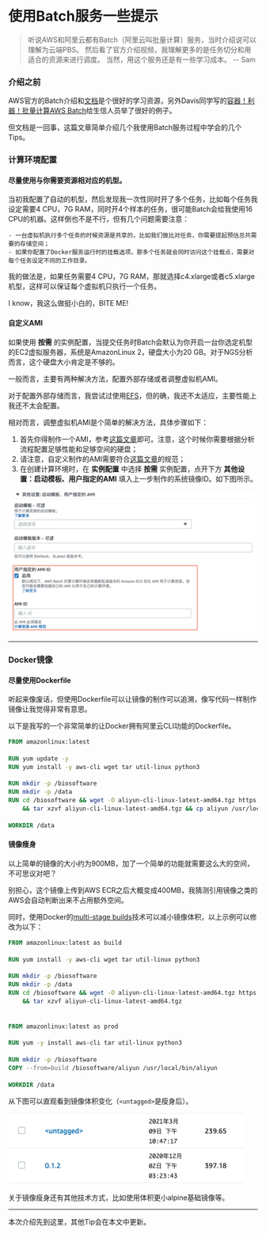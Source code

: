 # 使用Batch服务一些提示

> 听说AWS和阿里云都有Batch（阿里云叫批量计算）服务，当时介绍说可以理解为云端PBS。
> 然后看了官方介绍视频，我理解更多的是任务切分和用适合的资源来进行调度。
> 当然，用这个服务还是有一些学习成本。
> -- Sam



### 介绍之前

AWS官方的Batch介绍和[文档](https://docs.amazonaws.cn/batch/latest/userguide/what-is-batch.html)是个很好的学习资源，另外Davis同学写的[容器！利器！批量计算AWS Batch](./2020-01-14-how-to-use-aws-batch-china.md)给生信人员举了很好的例子。

但文档是一回事，这篇文章简单介绍几个我使用Batch服务过程中学会的几个Tips。

### 计算环境配置

#### 尽量使用与你需要资源相对应的机型。

当初我配置了自动的机型，然后发现我一次性同时开了多个任务，比如每个任务我设定需要4 CPU，7G RAM，同时开4个样本的任务，很可能Batch会给我使用16 CPU的机器。这样倒也不是不行，但有几个问题需要注意：

    - 一台虚拟机执行多个任务的时候资源是共享的，比如我们做比对任务，你需要提起预估总共需要的存储空间；
    - 如果你配置了Docker服务运行时的挂载选项，那多个任务就会同时访问这个挂载点，需要对每个任务设定不同的工作目录。

我的做法是，如果任务需要4 CPU，7G RAM，那就选择c4.xlarge或者c5.xlarge机型，这样可以保证每个虚拟机只执行一个任务。

I know，我这么做挺小白的，BITE ME!

#### 自定义AMI

如果使用 __按需__ 的实例配置，当提交任务时Batch会默认为你开启一台你选定机型的EC2虚拟服务器，系统是AmazonLinux 2，硬盘大小为20 GB。对于NGS分析而言，这个硬盘大小肯定是不够的。

一般而言，主要有两种解决方法，配置外部存储或者调整虚拟机AMI。

对于配置外部存储而言，我尝试过使用[EFS](./2020-01-31-efs-user-guide-101.md)，但的确，我还不太适应，主要性能上我还不太会配置。

相对而言，调整虚拟机AMI是个简单的解决方法，具体步骤如下：

1. 首先你得制作一个AMI，参考[这篇文章](./2020-01-25-how-to-create-ec2img.md)即可。注意，这个时候你需要根据分析流程配置足够性能和足够空间的硬盘；
2. 请注意，自定义制作的AMI需要符合[这篇文章](https://docs.amazonaws.cn/batch/latest/userguide/create-batch-ami.html)的规范；
3. 在创建计算环境时，在 __实例配置__ 中选择 __按需__ 实例配置，点开下方 __其他设置：启动模板、用户指定的AMI__ 填入上一步制作的系统镜像ID。如下图所示。

![用户指定AMI](../img/AWS-Batch-Custom-AMI.png)

---

### Docker镜像

#### 尽量使用Dockerfile

听起来像废话，但使用Dockerfile可以让镜像的制作可以追溯，像写代码一样制作镜像让我觉得非常有意思。

以下是我写的一个非常简单的让Docker拥有阿里云CLI功能的Dockerfile。

```Dockerfile
FROM amazonlinux:latest

RUN yum update -y
RUN yum install -y aws-cli wget tar util-linux python3

RUN mkdir -p /biosoftware
RUN mkdir -p /data
RUN cd /biosoftware && wget -O aliyun-cli-linux-latest-amd64.tgz https://aliyuncli.alicdn.com/aliyun-cli-linux-latest-amd64.tgz?spm=a2c4g.11186623.2.11.6a057dbflbfyNj\&file=aliyun-cli-linux-latest-amd64.tgz \
    && tar xzvf aliyun-cli-linux-latest-amd64.tgz && cp aliyun /usr/local/bin/

WORKDIR /data
```

#### 镜像瘦身

以上简单的镜像的大小约为900MB，加了一个简单的功能就需要这么大的空间，不可思议对吧？

别担心，这个镜像上传到AWS ECR之后大概变成400MB，我猜测引用镜像之类的AWS会自动判断出来不占用额外空间。

同时，使用Docker的[multi-stage builds]()技术可以减小镜像体积，以上示例可以修改为以下：

```Dockerfile
FROM amazonlinux:latest as build

RUN yum install -y aws-cli wget tar util-linux python3

RUN mkdir -p /biosoftware
RUN mkdir -p /data
RUN cd /biosoftware && wget -O aliyun-cli-linux-latest-amd64.tgz https://aliyuncli.alicdn.com/aliyun-cli-linux-latest-amd64.tgz?spm=a2c4g.11186623.2.11.6a057dbflbfyNj\&file=aliyun-cli-linux-latest-amd64.tgz \
    && tar xzvf aliyun-cli-linux-latest-amd64.tgz


FROM amazonlinux:latest as prod

RUN yum -y install aws-cli tar util-linux python3

RUN mkdir -p /biosoftware
COPY --from=build /biosoftware/aliyun /usr/local/bin/aliyun

WORKDIR /data
```

从下图可以直观看到镜像体积变化（`<untagged>`是瘦身后）。

![Docker镜像瘦身前后对比](../img/Docker-Image-Size-Compare.png)

关于镜像瘦身还有其他技术方式，比如使用体积更小alpine基础镜像等。

---

本次介绍先到这里，其他Tip会在本文中更新。
